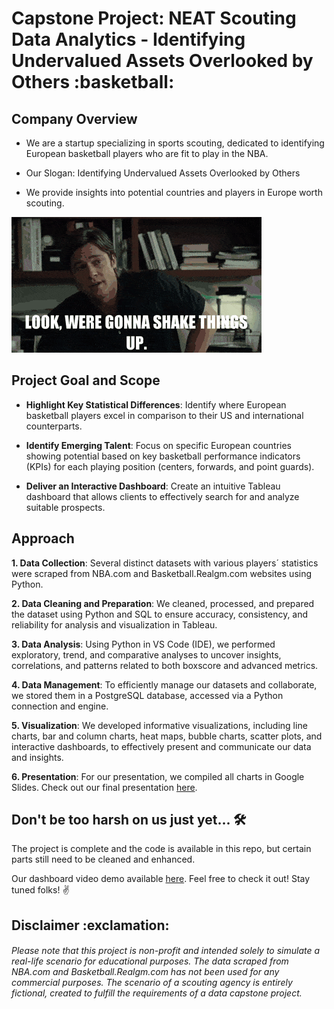 <h1> Capstone Project: NEAT Scouting Data Analytics - Identifying Undervalued Assets Overlooked by Others :basketball: </h1>  

<h2> Company Overview </h2>  

*  We are a startup specializing in sports scouting, dedicated to identifying European basketball players who are fit to play in the NBA.

*  Our Slogan: Identifying Undervalued Assets Overlooked by Others

*  We provide insights into potential countries and players in Europe worth scouting.

![](pics/bradpittmoneyball.gif)  

<h2> Project Goal and Scope </h2>  

*  **Highlight Key Statistical Differences**: Identify where European basketball players excel in comparison to their US and international counterparts.
  
*  **Identify Emerging Talent**: Focus on specific European countries showing potential based on key basketball performance indicators (KPIs) for each playing position (centers, forwards, and point guards).
  
*  **Deliver an Interactive Dashboard**: Create an intuitive Tableau dashboard that allows clients to effectively search for and analyze suitable prospects.

<h2> Approach </h2>

**1. Data Collection**: Several distinct datasets with various players´ statistics were scraped from NBA.com and Basketball.Realgm.com websites using Python. 

**2. Data Cleaning and Preparation**: We cleaned, processed, and prepared the dataset using Python and SQL to ensure accuracy, consistency, and reliability for analysis and visualization in Tableau. 

**3. Data Analysis**: Using Python in VS Code (IDE), we performed exploratory, trend, and comparative analyses to uncover insights, correlations, and patterns related to both boxscore and advanced metrics.

**4. Data Management**: To efficiently manage our datasets and collaborate, we stored them in a PostgreSQL database, accessed via a Python connection and engine.

**5. Visualization**: We developed informative visualizations, including line charts, bar and column charts, heat maps, bubble charts, scatter plots, and interactive dashboards, to effectively present and communicate our data and insights.

**6. Presentation**: For our presentation, we compiled all charts in Google Slides. Check out our final presentation [here](https://docs.google.com/presentation/d/1sZCOxnJRQ4QfDzAp4Lx4Y3WoB4ifM89R/edit?usp=drive_link&ouid=110180696511227343382&rtpof=true&sd=true).

<h2> Don't be too harsh on us just yet...  🛠️</h2>

The project is complete and the code is available in this repo, but certain parts still need to be cleaned and enhanced.  

Our dashboard video demo available [here](https://drive.google.com/file/d/1v8VPUzXmcHHPwnnUjC3OO-MOWdK4WD4C/view?usp=drive_link).  Feel free to check it out! Stay tuned folks! ✌️

<h2> Disclaimer :exclamation:</h2>

<h6>Please note that this project is non-profit and intended solely to simulate a real-life scenario for educational purposes. The data scraped from NBA.com and Basketball.Realgm.com has not been used for any commercial purposes. The scenario of a scouting agency is entirely fictional, created to fulfill the requirements of a data capstone project.</h6>
